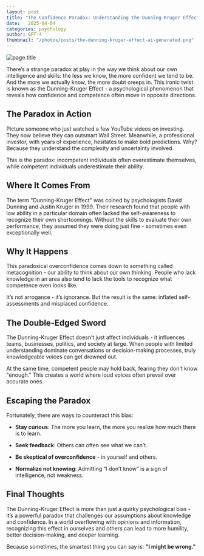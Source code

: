 ```yaml
---
layout: post
title: "The Confidence Paradox: Understanding the Dunning-Kruger Effect"
date:   2025-04-04
categories: psychology
author: GPT-4
thumbnail: "/photos/posts/the-dunning-kruger-effect-ai-generated.png"
---
```


![page.title](<{{page.thumbnail}}>)

There’s a strange paradox at play in the way we think about our own intelligence and skills: the less we know, the more confident we tend to be. And the more we actually know, the more doubt creeps in. This ironic twist is known as the Dunning-Kruger Effect - a psychological phenomenon that reveals how confidence and competence often move in opposite directions.

## The Paradox in Action

Picture someone who just watched a few YouTube videos on investing. They now believe they can outsmart Wall Street. Meanwhile, a professional investor, with years of experience, hesitates to make bold predictions. Why? Because they understand the complexity and uncertainty involved.

This is the paradox: incompetent individuals often overestimate themselves, while competent individuals underestimate their ability.

## Where It Comes From

The term "Dunning-Kruger Effect" was coined by psychologists David Dunning and Justin Kruger in 1999. Their research found that people with low ability in a particular domain often lacked the self-awareness to recognize their own shortcomings. Without the skills to evaluate their own performance, they assumed they were doing just fine - sometimes even exceptionally well.

## Why It Happens

This paradoxical overconfidence comes down to something called metacognition - our ability to think about our own thinking. People who lack knowledge in an area also tend to lack the tools to recognize what competence even looks like.

It’s not arrogance - it’s ignorance. But the result is the same: inflated self-assessments and misplaced confidence.

## The Double-Edged Sword

The Dunning-Kruger Effect doesn’t just affect individuals - it influences teams, businesses, politics, and society at large. When people with limited understanding dominate conversations or decision-making processes, truly knowledgeable voices can get drowned out.

At the same time, competent people may hold back, fearing they don't know "enough." This creates a world where loud voices often prevail over accurate ones.

## Escaping the Paradox

Fortunately, there are ways to counteract this bias:
  
  - **Stay curious**: The more you learn, the more you realize how much there is to learn.
  
  - **Seek feedback**: Others can often see what we can’t.
  
  - **Be skeptical of overconfidence** - in yourself and others.
  
  - **Normalize not knowing**: Admitting “I don’t know” is a sign of intelligence, not weakness.


## Final Thoughts

The Dunning-Kruger Effect is more than just a quirky psychological bias - it’s a powerful paradox that challenges our assumptions about knowledge and confidence. In a world overflowing with opinions and information, recognizing this effect in ourselves and others can lead to more humility, better decision-making, and deeper learning.

Because sometimes, the smartest thing you can say is:
**"I might be wrong."**
